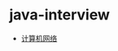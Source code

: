 # java-interview

+ [计算机网络](https://github.com/shanbaobin00/java-interview/blob/main/%E8%AE%A1%E7%AE%97%E6%9C%BA%E7%BD%91%E7%BB%9C.md)
